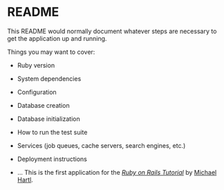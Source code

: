# README

This README would normally document whatever steps are necessary to get the
application up and running.

Things you may want to cover:

* Ruby version

* System dependencies

* Configuration

* Database creation

* Database initialization

* How to run the test suite

* Services (job queues, cache servers, search engines, etc.)

* Deployment instructions

* ...
This is the first application for the
[*Ruby on Rails Tutorial*](http://railstutorial.org/)
by [Michael Hartl](http://michaelhartl.com/).